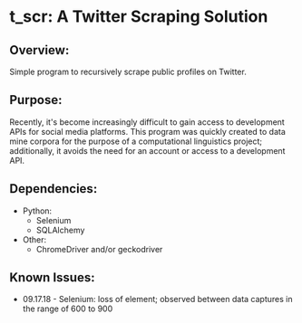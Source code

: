 # t_scr: A Twitter Scraping Solution

## Overview:
Simple program to recursively scrape public profiles on Twitter.

## Purpose:
Recently, it's become increasingly difficult to gain access to development APIs for social media platforms.  This program was quickly created to data mine corpora for the purpose of a computational linguistics project; additionally, it avoids the need for an account or access to a development API.

## Dependencies:
* Python:
  * Selenium
  * SQLAlchemy
* Other:
  * ChromeDriver and/or geckodriver

## Known Issues:
* 09.17.18 - Selenium: loss of element; observed between data captures in the range of 600 to 900
